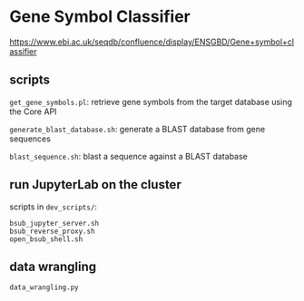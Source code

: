 # Gene Symbol Classifier

https://www.ebi.ac.uk/seqdb/confluence/display/ENSGBD/Gene+symbol+classifier


## scripts

`get_gene_symbols.pl`: retrieve gene symbols from the target database using the Core API

`generate_blast_database.sh`: generate a BLAST database from gene sequences

`blast_sequence.sh`: blast a sequence against a BLAST database


## run JupyterLab on the cluster

scripts in `dev_scripts/`:
```
bsub_jupyter_server.sh
bsub_reverse_proxy.sh
open_bsub_shell.sh
```


## data wrangling

`data_wrangling.py`
